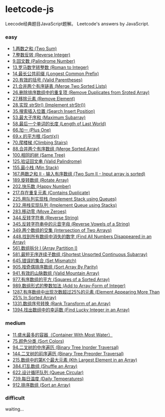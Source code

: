 # leetcode-js

Leecode经典题目JavaScript题解。
Leetcode's answers by JavaScript.

### easy

- [1.两数之和 (Two Sum)](/1.Two_Sum.js)
- [7.整数反转 (Reverse Integer)](/7.Reverse_Integer.js)
- [9.回文数 (Palindrome Number)](/9.Palindrome_Number.js)
- [13.罗马数字转整数 (Roman to Integer)](/13.Roman_to_Integer.js)
- [14.最长公共前缀 (Longest Common Prefix)](/14.Longest_Common_Prefix.js)
- [20.有效的括号 (Valid Parentheses)](/20.Valid_Parentheses.js)
- [21.合并两个有序链表 (Merge Two Sorted Lists)](/21.Merge_Two_Sorted_Lists.js)
- [26.删除排序数组中的重复项 (Remove Duplicates from Sroted Array)](/26.Remove_Duplicates_from_Sroted_Array.js)
- [27.移除元素 (Remove Element)](/27.Remove_Element.js)
- [28.实现 strStr() (Implement strStr())](/28.Implement_strStr().js)
- [35.搜索插入位置 (Search Insert Position)](/35.Search_Insert_Position.js)
- [53.最大子序和 (Maximum Subarray)](/53.Maximum_Subarray.js)
- [58.最后一个单词的长度 (Length of Last World)](/58.Length_of_Last_World.js)
- [66.加一 (Plus One)](/66.Plus_One.js)
- [69.x 的平方根 (Sqrt(x))](/69.Sqrt(x).js)
- [70.爬楼梯 (Climbing Stairs)](/70.Climbing_Stairs.js)
- [88.合并两个有序数组 (Merge Sorted Array)](/88.Merge_Sorted_Array.js)
- [100.相同的树 (Same Tree)](/100.Same_Tree.js)
- [125.验证回文串 (Valid Palindrome)](/125.Valid_Palindrome.js)
- [155.最小栈 (Min Stack)](/155.Min_Stack.js)
- [167.两数之和 II - 输入有序数组 (Two Sum II - Input array is sorted)](/167.Two_Sum_II-Input_array_is_sorted.js)
- [189.旋转数组 (Rotate Array)](/189.Rotate_Array.js)
- [202.快乐数 (Happy Number)](/202.Happy_Number.js)
- [217.存在重复元素 (Contains Duplicate)](/217.Contains_Duplicate.js)
- [225.用队列实现栈 (Implement Stack using Queues)](/225.Implement_Stack_using_Queues.js)
- [232.用栈实现队列 (Implement Queue using Stacks)](/232.Implement_Queue_using_Stacks.js)
- [283.移动零 (Move Zeroes)](/283.Move_Zeroes.js)
- [344.反转字符串 (Reverse String)](/344.Reverse_String.js)
- [345.反转字符串中的元音字母 (Reverse Vowels of a String)](/345.Reverse_Vowels_of_a_String.js)
- [349.两个数组的交集 (Intersection of Two Arrays)](/349.Intersection_of_Two_Arrays.js)
- [448.找到所有数组中消失的数字 (Find All Numbers Disappeared in an Array)](/448.Find_All_Numbers_Disappeared_in_an_Array.js)
- [561.数组拆分 I (Array Partition I)](/561.Array_Partition_I.js)
- [581.最短无序连续子数组 (Shortest Unsorted Continuous Subarray)](/581.Shortest_Unsorted_Continuous_Subarray.js)
- [645.错误的集合 (Set Mismatch)](/645.Set_Mismatch.js)
- [905.按奇偶排序数组 (Sort Array By Parity)](/905.Sort_Array_By_Parity.js)
- [941.有效的山脉数组 (Valid Mountain Array)](/941.Valid_Mountain_Array.js)
- [977.有序数组的平方 (Squares of a Sorted Array)](/977.Squares_of_a_Sorted_Array.js)
- [989.数组形式的整数加法 (Add to Array-Form of Integer)](/989.Add_to_Array-Form_of_Integer.js)
- [1287.有序数组中出现次数超过25%的元素 (Element Appearing More Than 25% In Sorted Array)](/1287.Element_Appearing_More_Than_25_In_Sorted_Array.js)
- [1331.数组序号转换 (Rank Transform of an Array)](/1331.Rank_Transform_of_an_Array.js)
- [1394.找出数组中的幸运数 (Find Lucky Integer in an Array)](/1394.Find_Lucky_Integer_in_an_Array.js)

### medium

- [11.盛水最多的容器（Container With Most Water）](/11.Container_With_Most_Water.js)
- [75.颜色分类 (Sort Colors)](/75.Sort_Colors.js)
- [94.二叉树的中序遍历 (Binary Tree Inorder Traversal)](/94.Binary_Tree_Inorder_Traversal.js)
- [144.二叉树的前序遍历 (Binary Tree Preorder Traversal)](/144.Binary_Tree_Preorder_Traversal.js)
- [215.数组中的第K个最大元素 (Kth Largest Element in an Array)](/215.Kth_Largest_Element_in_an_Array.js)
- [384.打乱数组 (Shuffle an Array)](/384.Shuffle_an_Array.js)
- [622.设计循环队列 (Queue Circular)](/622.Queue_Circular.js)
- [739.每日温度 (Daily Temperatures)](/739.Daily_Temperatures.js)
- [912.排序数组 (Sort an Array)](/912.Sort_an_Array.js)

### difficult

waiting...
